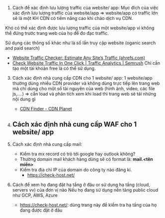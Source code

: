 1. Cách để xác định lưu lượng traffic của website/ app: 
Mục đích của việc xác định lưu lượng traffic của website/app => website/app có traffic lớn sẽ là một KH CDN có tiềm năng cao khi chào dịch vụ CDN.

Khó có thể xác định được lưu lượng traffic của một website/app vì không thể đứng trước trang web của họ để đo đạc traffic.

Sử dụng các thông số khác như là số lần truy cập website (oganic search and paid search)
   - [Website Traffic Checker: Estimate Any Site’s Traffic (ahrefs.com)](https://ahrefs.com/traffic-checker) 
   - [Check Website Traffic In One Click | Traffic Analytics | Semrush](https://vi.semrush.com/analytics/traffic/) Chỉ cần tạo một tài khoản free là có thể sử dụng. 



3. Cách xác định nhà cung cấp CDN cho 1 website/ app:
1 website/app thường dùng nhiều CDN provider và không dùng trực tiếp lên trang web mà chỉ dùng cho một số tài nguyên của web (hình ảnh, video, các file js,....) => cần load và phân tích xem khi load thì trang web sẽ tải những nội dung gì
   - [CDN Finder - CDN Planet](https://www.cdnplanet.com/tools/cdnfinder/)


5. Cách xác định nhà cung cấp WAF cho 1 website/ app
   - 
6. Cách xác định nhà cung cấp mail: 
   - Kiểm tra mx record có trỏ tới google hay outlook không?
   - Thường domain mail khách hàng dùng sẽ có format là: **mail.<tên miền>**
   - Kiểm tra địa chỉ IP của domain do công ty nào đăng kí.
     - https://check-host.net/


7. Cách để xem họ đang đặt hạ tầng ở đâu or sử dụng hạ tầng (cloud, servers vv) của đơn vị nào
Nếu họ đang sử dụng nền tảng public cloud như GCP, AWS, Azure
   - https://check-host.net/: dùng trang này để kiểm tra hạ tầng của họ đang được đặt ở đâu